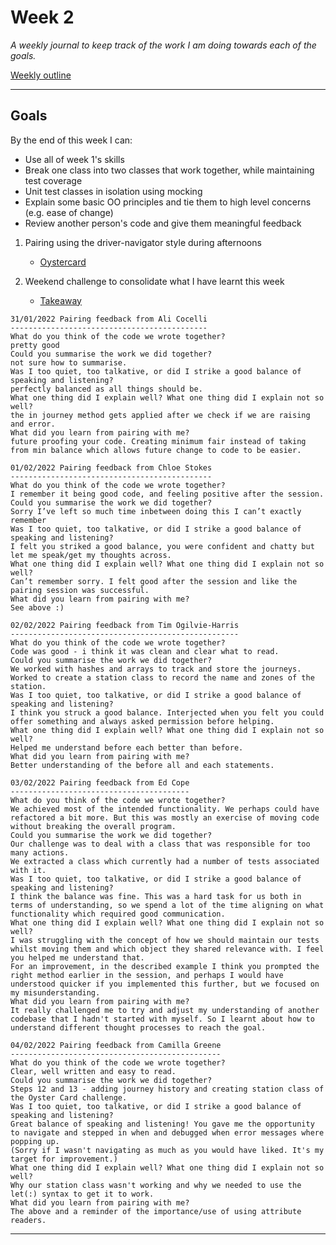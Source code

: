 # Week 2

_A weekly journal to keep track of the work I am doing towards each of the goals._

[Weekly outline](https://github.com/makersacademy/course/blob/master/week_outlines.md/)

------

## Goals

By the end of this week I can:

* Use all of week 1's skills 
* Break one class into two classes that work together, while maintaining test coverage
* Unit test classes in isolation using mocking
* Explain some basic OO principles and tie them to high level concerns (e.g. ease of change)
* Review another person's code and give them meaningful feedback

1. Pairing using the driver-navigator style during afternoons
    - [Oystercard](https://github.com/nelsonclaire/Portfolio/blob/master/projects/oystercard.md)

2. Weekend challenge to consolidate what I have learnt this week
    - [Takeaway](https://github.com/nelsonclaire/Portfolio/blob/master/projects/takeaway.md)


```
31/01/2022 Pairing feedback from Ali Cocelli
--------------------------------------------
What do you think of the code we wrote together?
pretty good
Could you summarise the work we did together?
not sure how to summarise.
Was I too quiet, too talkative, or did I strike a good balance of speaking and listening?
perfectly balanced as all things should be.
What one thing did I explain well? What one thing did I explain not so well?
the in journey method gets applied after we check if we are raising and error.
What did you learn from pairing with me?
future proofing your code. Creating minimum fair instead of taking from min balance which allows future change to code to be easier.
```
```
01/02/2022 Pairing feedback from Chloe Stokes
---------------------------------------------
What do you think of the code we wrote together?
I remember it being good code, and feeling positive after the session.
Could you summarise the work we did together?
Sorry I’ve left so much time inbetween doing this I can’t exactly remember
Was I too quiet, too talkative, or did I strike a good balance of speaking and listening?
I felt you striked a good balance, you were confident and chatty but let me speak/get my thoughts across.
What one thing did I explain well? What one thing did I explain not so well?
Can’t remember sorry. I felt good after the session and like the pairing session was successful.
What did you learn from pairing with me?
See above :)
```
```
02/02/2022 Pairing feedback from Tim Ogilvie-Harris
---------------------------------------------------
What do you think of the code we wrote together?
Code was good - i think it was clean and clear what to read.
Could you summarise the work we did together?
We worked with hashes and arrays to track and store the journeys. Worked to create a station class to record the name and zones of the station.
Was I too quiet, too talkative, or did I strike a good balance of speaking and listening?
I think you struck a good balance. Interjected when you felt you could offer something and always asked permission before helping.
What one thing did I explain well? What one thing did I explain not so well?
Helped me understand before each better than before.
What did you learn from pairing with me?
Better understanding of the before all and each statements.
```
```
03/02/2022 Pairing feedback from Ed Cope
----------------------------------------
What do you think of the code we wrote together?
We achieved most of the intended functionality. We perhaps could have refactored a bit more. But this was mostly an exercise of moving code without breaking the overall program.
Could you summarise the work we did together?
Our challenge was to deal with a class that was responsible for too many actions.
We extracted a class which currently had a number of tests associated with it.
Was I too quiet, too talkative, or did I strike a good balance of speaking and listening?
I think the balance was fine. This was a hard task for us both in terms of understanding, so we spend a lot of the time aligning on what functionality which required good communication.
What one thing did I explain well? What one thing did I explain not so well?
I was struggling with the concept of how we should maintain our tests whilst moving them and which object they shared relevance with. I feel you helped me understand that.
For an improvement, in the described example I think you prompted the right method earlier in the session, and perhaps I would have understood quicker if you implemented this further, but we focused on my misunderstanding.
What did you learn from pairing with me?
It really challenged me to try and adjust my understanding of another codebase that I hadn't started with myself. So I learnt about how to understand different thought processes to reach the goal.
```
```
04/02/2022 Pairing feedback from Camilla Greene
-----------------------------------------------
What do you think of the code we wrote together?
Clear, well written and easy to read.
Could you summarise the work we did together?
Steps 12 and 13 - adding journey history and creating station class of the Oyster Card challenge.
Was I too quiet, too talkative, or did I strike a good balance of speaking and listening?
Great balance of speaking and listening! You gave me the opportunity to navigate and stepped in when and debugged when error messages where popping up.
(Sorry if I wasn't navigating as much as you would have liked. It's my target for improvement.)
What one thing did I explain well? What one thing did I explain not so well?
Why our station class wasn't working and why we needed to use the let(:) syntax to get it to work.
What did you learn from pairing with me?
The above and a reminder of the importance/use of using attribute readers.
```
------

